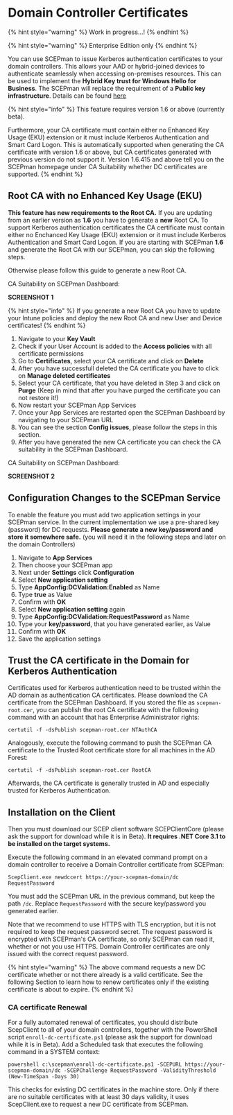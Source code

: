 # Domain Controller Certificates

{% hint style="warning" %}
Work in progress...!
{% endhint %}

{% hint style="warning" %}
Enterprise Edition only
{% endhint %}

You can use SCEPman to issue Kerberos authentication certificates to your domain controllers. This allows your AAD or hybrid-joined devices to authenticate seamlessly when accessing on-premises resources.
This can be used to implement the **Hybrid Key trust for Windows Hello for Business**. The SCEPman will replace the requirement of a **Public key infrastructure**.
Details can be found [here](https://docs.microsoft.com/en-us/windows/security/identity-protection/hello-for-business/hello-hybrid-key-trust-prereqs)

{% hint style="info" %}
This feature requires version 1.6 or above \(currently beta\).

Furthermore, your CA certificate must contain either no Enhanced Key Usage \(EKU\) extension or it must include Kerberos Authentication and Smart Card Logon. This is automatically supported when generating the CA certificate with version 1.6 or above, but CA certificates generated with previous version do not support it. Version 1.6.415 and above tell you on the SCEPman homepage under CA Suitability whether DC certificates are supported.
{% endhint %}

## Root CA with no Enhanced Key Usage (EKU)
**This feature has new requirements to the Root CA.** 
If you are updating from an earlier version as **1.6** you have to generate a **new** Root CA.
To support Kerberos authentication certificates the CA certificate must contain either no Enchanced Key Usage (EKU) extension or it must include Kerberos Authentication and Smart Card Logon.
If you are starting with SCEPman **1.6** and generate the Root CA with our SCEPman, you can skip the following steps.

Otherwise please follow this guide to generate a new Root CA.

CA Suitability on SCEPman Dashboard:

**SCREENSHOT 1**

{% hint style="info" %}
If you generate a new Root CA you have to update your Intune policies and deploy the new Root CA and new User and Device certificates!
{% endhint %}

1. Navigate to your **Key Vault**
2. Check if your User Account is added to the **Access policies** with all certificate permissions
3. Go to **Certificates**, select your CA certificate and click on **Delete**
4. After you have successfull deleted the CA certificate you have to click on **Manage deleted certificates**
5. Select your CA certificate, that you have deleted in Step 3 and click on **Purge** (Keep in mind that after you have purged the certificate you can not restore it!)
6. Now restart your SCEPman App Services
7. Once your App Services are restarted open the SCEPman Dashboard by navigating to your SCEPman URL
8. You can see the section **Config issues**, please follow the steps in this section.
9. After you have generated the new CA certificate you can check the CA suitability in the SCEPman Dashboard.

CA Suitability on SCEPman Dashboard:

**SCREENSHOT 2**

## Configuration Changes to the SCEPman Service

To enable the feature you must add two application settings in your SCEPman service.
In the current implementation we use a pre-shared key (password) for DC requests. 
**Please generate a new key/password and store it somewhere safe.** \(you will need it in the following steps and later on the domain Controllers\)

1. Navigate to **App Services**
2. Then choose your SCEPman app
3. Next under **Settings** click **Configuration**
4. Select **New application setting**
5. Type **AppConfig:DCValidation:Enabled** as Name
6. Type **true** as Value
7. Confirm with **OK**
8. Select **New application setting** again
9. Type **AppConfig:DCValidation:RequestPassword** as Name
10. Type your **key/password**, that you have generated earlier, as Value
11. Confirm with **OK**
12. Save the application settings

## Trust the CA certificate in the Domain for Kerberos Authentication

Certificates used for Kerberos authentication need to be trusted within the AD domain as authentication CA certificates. Please download the CA certificate from the SCEPman Dashboard. 
If you stored the file as `scepman-root.cer`, you can publish the root CA certificate with the following command with an account that has Enterprise Administrator rights:

```text
certutil -f -dsPublish scepman-root.cer NTAuthCA
```

Analogously, execute the following command to push the SCEPman CA certificate to the Trusted Root certificate store for all machines in the AD Forest:

```text
certutil -f -dsPublish scepman-root.cer RootCA
```

Afterwards, the CA certificate is generally trusted in AD and especially trusted for Kerberos Authentication.

## Installation on the Client

Then you must download our SCEP client software SCEPClientCore (please ask the support for download while it is in Beta). **It requires .NET Core 3.1 to be installed on the target systems.**

Execute the following command in an elevated command prompt on a domain controller to receive a Domain Controller certificate from SCEPman:

```text
ScepClient.exe newdccert https://your-scepman-domain/dc RequestPassword
```

You must add the SCEPman URL in the previous command, but keep the path `/dc`. Replace `RequestPassword` with the secure key/password you generated earlier.

Note that we recommend to use HTTPS with TLS encryption, but it is not required to keep the request password secret. The request password is encrypted with SCEPman's CA certificate, so only SCEPman can read it, whether or not you use HTTPS. Domain Controller certificates are only issued with the correct request password.

{% hint style="warning" %}
The above command requests a new DC certificate whether or not there already is a valid certificate. See the following Section to learn how to renew certificates only if the existing certificate is about to expire.
{% endhint %}

### CA certificate Renewal

For a fully automated renewal of certificates, you should distribute ScepClient to all of your domain controllers, together with the PowerShell script `enroll-dc-certificate.ps1` (please ask the support for download while it is in Beta).
Add a Scheduled task that executes the following command in a SYSTEM context:

```text
powershell c:\scepman\enroll-dc-certificate.ps1 -SCEPURL https://your-scepman-domain/dc -SCEPChallenge RequestPassword -ValidityThreshold (New-TimeSpan -Days 30)
```

This checks for existing DC certificates in the machine store. Only if there are no suitable certificates with at least 30 days validity, it uses ScepClient.exe to request a new DC certificate from SCEPman.